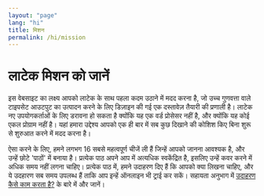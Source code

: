 ```yaml
---
layout: "page"
lang: "hi"
title: मिशन
permalink: /hi/mission
---
```


# लाटेक मिशन को जानें

इस वेबसाइट का लक्ष्य आपको लाटेक के साथ पहला कदम उठाने में मदद करना है, जो उच्च गुणवत्ता वाले टाइपसेट आउटपुट का उत्पादन करने के लिए डिज़ाइन की गई एक दस्तावेज़ तैयारी की प्रणाली है। लाटेक नए उपयोगकर्ताओं के लिए डरावना हो सकता है क्योंकि यह एक वर्ड प्रोसेसर नहीं है, और क्योंकि यह कोई एकल प्रोग्राम नहीं है। यहां हमारा उद्देश्य आपको एक ही बार में सब कुछ दिखाने की कोशिश किए बिना शुरू से शुरुआत करने में मदद करना है।

ऐसा करने के लिए, हमने लगभग 16 सबसे महत्वपूर्ण चीजें ली हैं जिन्हें आपको जानना आवश्यक है, और उन्हें छोटे 'पाठों' में बनाया है। प्रत्येक पाठ अपने आप में अत्यधिक स्वकेंद्रित है, इसलिए उन्हें कवर करने में अधिक समय नहीं लगना चाहिए। प्रत्येक पाठ में, हमने उदाहरण दिए हैं कि आपको क्या लिखना चाहिए, और ये उदहारण सब समय उपलब्ध हैं ताकि आप इन्हें ऑनलाइन भी ट्राई कर सकें। सहायता अनुभाग में [उदाहरण कैसे काम करता है?](./help#examples) के बारे में और जानें।
